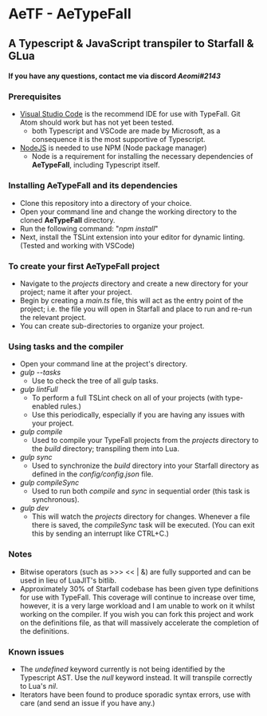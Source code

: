 # AeTF - AeTypeFall

## A Typescript & JavaScript transpiler to Starfall & GLua

#### If you have any questions, contact me via discord *Aeomi#2143*

### Prerequisites

* [Visual Studio Code](https://code.visualstudio.com) is the recommend IDE for use with TypeFall. Git Atom should work but has not yet been tested.
  * both Typescript and VSCode are made by Microsoft, as a consequence it is the most supportive of Typescript.
* [NodeJS](https://nodejs.org/en) is needed to use NPM (Node package manager)
  * Node is a requirement for installing the necessary dependencies of **AeTypeFall**, including Typescript itself.

### Installing AeTypeFall and its dependencies

* Clone this repository into a directory of your choice.
* Open your command line and change the working directory to the cloned **AeTypeFall** directory.
* Run the following command: "*npm install*"
* Next, install the TSLint extension into your editor for dynamic linting. (Tested and working with VSCode)


### To create your first **AeTypeFall** project

* Navigate to the *projects* directory and create a new directory for your project; name it after your project.
* Begin by creating a *main.ts* file, this will act as the entry point of the project; i.e. the file you will open in Starfall and place to run and re-run the relevant project.
* You can create sub-directories to organize your project.

### Using tasks and the compiler

* Open your command line at the project's directory.
* *gulp --tasks*
  * Use to check the tree of all gulp tasks.
* *gulp lintFull*
  * To perform a full TSLint check on all of your projects (with type-enabled rules.)
  * Use this periodically, especially if you are having any issues with your project.
* *gulp compile*
  * Used to compile your TypeFall projects from the *projects* directory to the *build* directory; transpiling them into Lua.
* *gulp sync*
  * Used to synchronize the *build* directory into your Starfall directory as defined in the *config/config.json* file.
* *gulp compileSync*
  * Used to run both *compile* and *sync* in sequential order (this task is synchronous).
* *gulp dev*
  * This will watch the *projects* directory for changes. Whenever a file there is saved, the *compileSync* task will be executed. (You can exit this by sending an interrupt like CTRL+C.)

### Notes

* Bitwise operators (such as >>> << | &) are fully supported and can be used in lieu of LuaJIT's bitlib.
* Approximately 30% of Starfall codebase has been given type definitions for use with TypeFall. This coverage will continue to increase over time, however, it is a very large workload and I am unable to work on it whilst working on the compiler. If you wish you can fork this project and work on the definitions file, as that will massively accelerate the completion of the definitions.

### Known issues

* The *undefined* keyword currently is not being identified by the Typescript AST. Use the *null* keyword instead. It will transpile correctly to Lua's *nil*.
* Iterators have been found to produce sporadic syntax errors, use with care (and send an issue if you have any.)